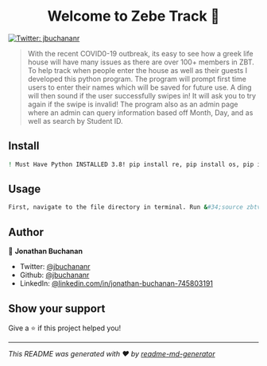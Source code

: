 <h1 align="center">Welcome to Zebe Track 👋</h1>
<p>
  <a href="https://twitter.com/jbuchananr" target="_blank">
    <img alt="Twitter: jbuchananr" src="https://img.shields.io/twitter/follow/jbuchananr.svg?style=social" />
  </a>
</p>

> With the recent COVID0-19 outbreak, its easy to see how a greek life house will have many issues as there are over 100+ members in ZBT. To help track when people enter the house as well as their guests I developed this python program. The program will prompt first time users to enter their names which will be saved for future use. A ding will then sound if the user successfully swipes in! It will ask you to try again if the swipe is invalid! The program also as an admin page where an admin can query information based off Month, Day, and as well as search by Student ID.

## Install

```sh
! Must Have Python INSTALLED 3.8! pip install re, pip install os, pip install datetime, pip install pyrebase, pip install tkinter, pip install functools, pip install simpleaudio, pip install time 
```

## Usage

```sh
First, navigate to the file directory in terminal. Run &#34;source zbtvenv/bin/activate.&#34; Also, if first time use run the install commands. Then, run &#34;python swipe.py&#34;, the application will the launch and you are all set!
```

## Author

👤 **Jonathan Buchanan**

* Twitter: [@jbuchananr](https://twitter.com/jbuchananr)
* Github: [@jbuchananr](https://github.com/jbuchananr)
* LinkedIn: [@linkedin.com\/in\/jonathan-buchanan-745803191 ](https://linkedin.com/in/linkedin.com\/in\/jonathan-buchanan-745803191 )

## Show your support

Give a ⭐️ if this project helped you!

***
_This README was generated with ❤️ by [readme-md-generator](https://github.com/kefranabg/readme-md-generator)_